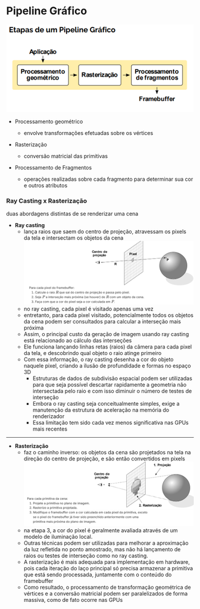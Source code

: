 # Pipeline Gráfico

![pipeline gráfico](img/etapas_pipeline_grafico.png)

- Processamento geométrico
    - envolve transformações efetuadas sobre os vértices

- Rasterização 
    - conversão matricial das primitivas

- Processamento de Fragmentos
    - operações realizadas sobre cada fragmento para determinar sua cor e outros atributos

### Ray Casting x Rasterização
duas abordagens distintas de se renderizar uma cena

- **Ray casting**
    - lança raios que saem do centro de projeção, atravessam os pixels da tela e intersectam os objetos da cena
![ray casting](img/ray_casting.png)
    - no ray casting, cada pixel é visitado apenas uma vez
    - entretanto, para cada pixel visitado, potencialmente todos os objetos da cena podem ser consultados para calcular a interseção mais próxima
    - Assim, o principal custo da geração de imagem usando ray casting está relacionado ao cálculo das interseções
    - Ele funciona lançando linhas retas (raios) da câmera para cada pixel da tela, e descobrindo qual objeto o raio atinge primeiro
    - Com essa informação, o ray casting desenha a cor do objeto naquele pixel, criando a ilusão de profundidade e formas no espaço 3D
        - Estruturas de dados de subdivisão espacial podem ser utilizadas para que seja possível descartar rapidamente a geometria não intersectada pelo raio e com isso diminuir o número de testes de interseção
        - Embora o ray casting seja conceitualmente simples, exige a manutenção da estrutura de aceleração na memória do renderizador
        - Essa limitação tem sido cada vez menos significativa nas GPUs mais recentes

---

- **Rasterização**
    - faz o caminho inverso: os objetos da cena são projetados na tela na direção do centro de projeção, e são então convertidos em pixels
![rasterização](img/rasterização.png)
    - na etapa 3, a cor do pixel é geralmente avaliada através de um modelo de iluminação local.
    - Outras técnicas podem ser utilizadas para melhorar a aproximação da luz refletida no ponto amostrado, mas não há lançamento de raios ou testes de interseção como no ray casting.
    - A rasterização é mais adequada para implementação em hardware, pois cada iteração do laço principal só precisa armazenar a primitiva que está sendo processada, juntamente com o conteúdo do framebuffer
    - Como resultado, o processamento de transformação geométrica de vértices e a conversão matricial podem ser paralelizados de forma massiva, como de fato ocorre nas GPUs

